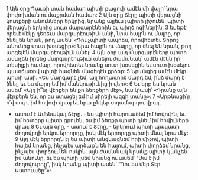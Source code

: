 1 Այն օրը Դաւթի տան համար պիտի բացուի ամէն մի վայր՝ նրա փոփոխման ու մաքրման համար: 2 Այն օրը Տէրը պիտի վերացնի կուռքերի անունները երկրից, նրանք այլեւս չպիտի յիշուեն. պիտի վերացնի երկրից սուտ մարգարէներին եւ պիղծ ոգիներին, 3 եւ եթէ որեւէ մէկը դեռեւս մարգարէութիւն անի, նրա հայրն ու մայրը, որ ծնել են նրան, թող ասեն՝ «Դու չպիտի ապրես, որովհետեւ Տիրոջ անունից սուտ խօսեցիր»: Նրա հայրն ու մայրը, որ ծնել են նրան, թող արգելեն մարգարէութիւն անել: 4 Այն օրը այդ մարգարէները պիտի ամաչեն իրենց մարգարէութիւն անելու ժամանակ՝ ամէն մէկն իր տեսիլքի համար, որովհետեւ նրանք սուտ խօսեցին եւ սուտ խօսելու պատճառով պիտի հագնեն մազեղէն քրձեր: 5 Նրանցից ամէն մէկը պիտի ասի. «Ես մարգարէ չեմ, այլ հողագործ մարդ եմ, ինձ մարդ է ծնել, եւ ես մարդ եմ իմ մանկութիւնից ի վեր»: 6 Եւ երբ ես նրան ասեմ՝ «Այդ ի՞նչ վէրքեր են քո ձեռքերի մէջ», նա կ՚ասի՝ «Դրանք այն վէրքերն են, որ ես ստացել եմ իմ սիրելի ազգի տանը»:
7 «Արթնացի՛ր, ո՛վ սուր, իմ հովուի վրայ
եւ նրա ընկեր տղամարդու վրայ,
- ասում է Ամենակալ Տէրը. -
ես պիտի հարուածեմ իմ հովուին,
եւ իմ հօտերը պիտի ցրուեն,
ես իմ ձեռքը պիտի դնեմ իմ հովիւների վրայ:
8 Եւ այն օրը, - ասում է Տէրը, - երկրում պիտի պակասի ժողովրդի երկու երրորդը, իսկ մէկ երրորդը պիտի մնայ նրա մէջ: 9 Այդ մէկ երրորդն էլ ես պիտի անցկացնեմ հրի միջով, պիտի հալեմ նրանց, ինչպէս արծաթն են հալում, պիտի փորձեմ նրանց, ինչպէս փորձում են ոսկին. այն ժամանակ նրանք պիտի կանչեն իմ անունը, եւ ես պիտի լսեմ նրանց ու ասեմ՝ “Սա է իմ ժողովուրդը”, իսկ նրանք պիտի ասեն՝ “Դու ես մեր Տէր Աստուածը”»:
